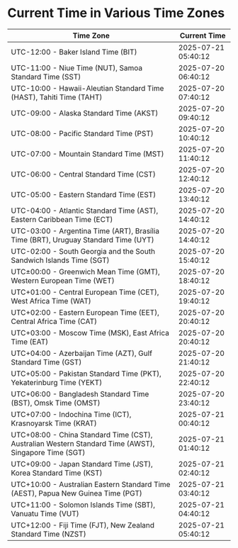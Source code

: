 # Current Time in Various Time Zones

| Time Zone | Current Time |
|-----------|--------------|
| UTC-12:00 - Baker Island Time (BIT) | 2025-07-21 05:40:12 |
| UTC-11:00 - Niue Time (NUT), Samoa Standard Time (SST) | 2025-07-20 06:40:12 |
| UTC-10:00 - Hawaii-Aleutian Standard Time (HAST), Tahiti Time (TAHT) | 2025-07-20 07:40:12 |
| UTC-09:00 - Alaska Standard Time (AKST) | 2025-07-20 09:40:12 |
| UTC-08:00 - Pacific Standard Time (PST) | 2025-07-20 10:40:12 |
| UTC-07:00 - Mountain Standard Time (MST) | 2025-07-20 11:40:12 |
| UTC-06:00 - Central Standard Time (CST) | 2025-07-20 12:40:12 |
| UTC-05:00 - Eastern Standard Time (EST) | 2025-07-20 13:40:12 |
| UTC-04:00 - Atlantic Standard Time (AST), Eastern Caribbean Time (ECT) | 2025-07-20 14:40:12 |
| UTC-03:00 - Argentina Time (ART), Brasília Time (BRT), Uruguay Standard Time (UYT) | 2025-07-20 14:40:12 |
| UTC-02:00 - South Georgia and the South Sandwich Islands Time (SGT) | 2025-07-20 15:40:12 |
| UTC±00:00 - Greenwich Mean Time (GMT), Western European Time (WET) | 2025-07-20 18:40:12 |
| UTC+01:00 - Central European Time (CET), West Africa Time (WAT) | 2025-07-20 19:40:12 |
| UTC+02:00 - Eastern European Time (EET), Central Africa Time (CAT) | 2025-07-20 20:40:12 |
| UTC+03:00 - Moscow Time (MSK), East Africa Time (EAT) | 2025-07-20 20:40:12 |
| UTC+04:00 - Azerbaijan Time (AZT), Gulf Standard Time (GST) | 2025-07-20 21:40:12 |
| UTC+05:00 - Pakistan Standard Time (PKT), Yekaterinburg Time (YEKT) | 2025-07-20 22:40:12 |
| UTC+06:00 - Bangladesh Standard Time (BST), Omsk Time (OMST) | 2025-07-20 23:40:12 |
| UTC+07:00 - Indochina Time (ICT), Krasnoyarsk Time (KRAT) | 2025-07-21 00:40:12 |
| UTC+08:00 - China Standard Time (CST), Australian Western Standard Time (AWST), Singapore Time (SGT) | 2025-07-21 01:40:12 |
| UTC+09:00 - Japan Standard Time (JST), Korea Standard Time (KST) | 2025-07-21 02:40:12 |
| UTC+10:00 - Australian Eastern Standard Time (AEST), Papua New Guinea Time (PGT) | 2025-07-21 03:40:12 |
| UTC+11:00 - Solomon Islands Time (SBT), Vanuatu Time (VUT) | 2025-07-21 04:40:12 |
| UTC+12:00 - Fiji Time (FJT), New Zealand Standard Time (NZST) | 2025-07-21 05:40:12 |
